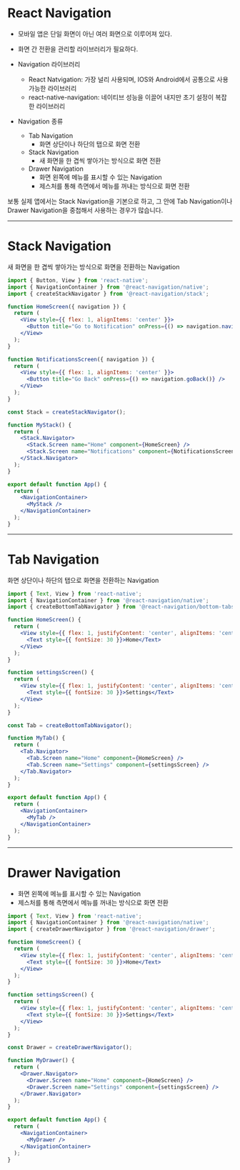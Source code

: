 # React Navigation

- 모바일 앱은 단일 화면이 아닌 여러 화면으로 이루어져 있다.
- 화면 간 전환을 관리할 라이브러리가 필요하다.

- Navigation 라이브러리

  - React Natvigation: 가장 널리 사용되며, IOS와 Android에서 공통으로 사용 가능한 라이브러리
  - react-native-navigation: 네이티브 성능을 이끌어 내지만 초기 설정이 복잡한 라이브러리

- Navigation 종류

  - Tab Navigation
    - 화면 상단이나 하단의 탭으로 화면 전환
  - Stack Navigation
    - 새 화면을 한 겹씩 쌓아가는 방식으로 화면 전환
  - Drawer Navigation
    - 화면 왼쪽에 메뉴를 표시할 수 있는 Navigation
    - 제스처를 통해 측면에서 메뉴를 꺼내는 방식으로 화면 전환

보통 실제 앱에서는 Stack Navigation을 기본으로 하고, 그 안에 Tab Navigation이나 Drawer Navigation을 중첩해서 사용하는 경우가 많습니다.

---

# Stack Navigation

새 화면을 한 겹씩 쌓아가는 방식으로 화면을 전환하는 Navigation

```jsx
import { Button, View } from 'react-native';
import { NavigationContainer } from '@react-navigation/native';
import { createStackNavigator } from '@react-navigation/stack';

function HomeScreen({ navigation }) {
  return (
    <View style={{ flex: 1, alignItems: 'center' }}>
      <Button title="Go to Notification" onPress={() => navigation.navigate('Notifications')} />
    </View>
  );
}

function NotificationsScreen({ navigation }) {
  return (
    <View style={{ flex: 1, alignItems: 'center' }}>
      <Button title="Go Back" onPress={() => navigation.goBack()} />
    </View>
  );
}

const Stack = createStackNavigator();

function MyStack() {
  return (
    <Stack.Navigator>
      <Stack.Screen name="Home" component={HomeScreen} />
      <Stack.Screen name="Notifications" component={NotificationsScreen} />
    </Stack.Navigator>
  );
}

export default function App() {
  return (
    <NavigationContainer>
      <MyStack />
    </NavigationContainer>
  );
}
```

---

# Tab Navigation

화면 상단이나 하단의 탭으로 화면을 전환하는 Navigation

```jsx
import { Text, View } from 'react-native';
import { NavigationContainer } from '@react-navigation/native';
import { createBottomTabNavigator } from '@react-navigation/bottom-tabs';

function HomeScreen() {
  return (
    <View style={{ flex: 1, justifyContent: 'center', alignItems: 'center' }}>
      <Text style={{ fontSize: 30 }}>Home</Text>
    </View>
  );
}

function settingsScreen() {
  return (
    <View style={{ flex: 1, justifyContent: 'center', alignItems: 'center' }}>
      <Text style={{ fontSize: 30 }}>Settings</Text>
    </View>
  );
}

const Tab = createBottomTabNavigator();

function MyTab() {
  return (
    <Tab.Navigator>
      <Tab.Screen name="Home" component={HomeScreen} />
      <Tab.Screen name="Settings" component={settingsScreen} />
    </Tab.Navigator>
  );
}

export default function App() {
  return (
    <NavigationContainer>
      <MyTab />
    </NavigationContainer>
  );
}
```

---

# Drawer Navigation

- 화면 왼쪽에 메뉴를 표시할 수 있는 Navigation
- 제스처를 통해 측면에서 메뉴를 꺼내는 방식으로 화면 전환

```jsx
import { Text, View } from 'react-native';
import { NavigationContainer } from '@react-navigation/native';
import { createDrawerNavigator } from '@react-navigation/drawer';

function HomeScreen() {
  return (
    <View style={{ flex: 1, justifyContent: 'center', alignItems: 'center' }}>
      <Text style={{ fontSize: 30 }}>Home</Text>
    </View>
  );
}

function settingsScreen() {
  return (
    <View style={{ flex: 1, justifyContent: 'center', alignItems: 'center' }}>
      <Text style={{ fontSize: 30 }}>Settings</Text>
    </View>
  );
}

const Drawer = createDrawerNavigator();

function MyDrawer() {
  return (
    <Drawer.Navigator>
      <Drawer.Screen name="Home" component={HomeScreen} />
      <Drawer.Screen name="Settings" component={settingsScreen} />
    </Drawer.Navigator>
  );
}

export default function App() {
  return (
    <NavigationContainer>
      <MyDrawer />
    </NavigationContainer>
  );
}
```

